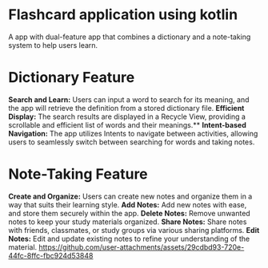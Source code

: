 # Flashcard application using kotlin
A app with dual-feature app that combines a dictionary and a note-taking system to help users learn.
# Dictionary Feature
**Search and Learn:** Users can input a word to search for its meaning, and the app will retrieve the definition from a stored dictionary file.
**Efficient Display:** The search results are displayed in a Recycle View, providing a scrollable and efficient list of words and their meanings.**
**Intent-based Navigation:** The app utilizes Intents to navigate between activities, allowing users to seamlessly switch between searching for words and taking notes.


# Note-Taking Feature
**Create and Organize:** Users can create new notes and organize them in a way that suits their learning style.
**Add Notes:** Add new notes with ease, and store them securely within the app.
**Delete Notes:** Remove unwanted notes to keep your study materials organized.
**Share Notes:** Share notes with friends, classmates, or study groups via various sharing platforms.
**Edit Notes:** Edit and update existing notes to refine your understanding of the material.
https://github.com/user-attachments/assets/29cdbd93-720e-44fc-8ffc-fbc924d53848
